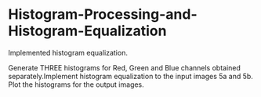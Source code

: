 # Histogram-Processing-and-Histogram-Equalization
Implemented histogram equalization.

Generate THREE histograms for Red, Green and Blue channels obtained separately.Implement histogram equalization to the input images 5a and 5b.
Plot the histograms for the output images.
